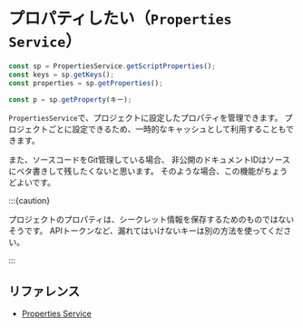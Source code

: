 # プロパティしたい（`Properties Service`）

```js
const sp = PropertiesService.getScriptProperties();
const keys = sp.getKeys();
const properties = sp.getProperties();

const p = sp.getProperty(キー);
```

`PropertiesService`で、プロジェクトに設定したプロパティを管理できます。
プロジェクトごとに設定できるため、一時的なキャッシュとして利用することもできます。

また、ソースコードをGit管理している場合、
非公開のドキュメントIDはソースにベタ書きして残したくないと思います。
そのような場合、この機能がちょうどよいです。

:::{caution}

プロジェクトのプロパティは、シークレット情報を保存するためのものではないそうです。
APIトークンなど、漏れてはいけないキーは別の方法を使ってください。

:::

## リファレンス

- [Properties Service](https://developers.google.com/apps-script/reference/properties)
